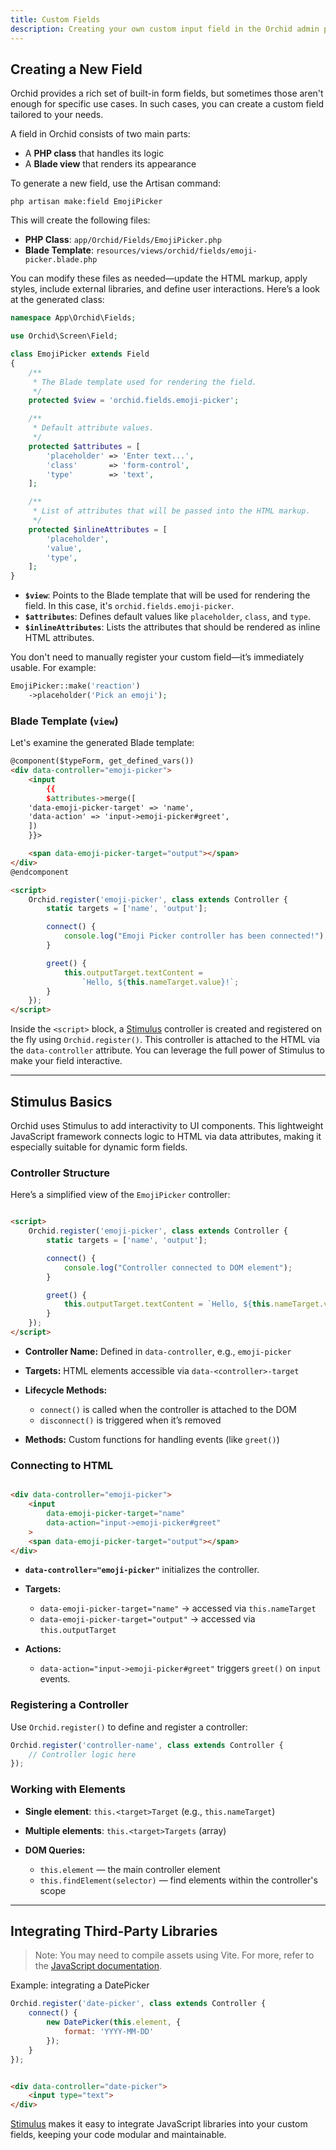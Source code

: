 ```yaml
---
title: Custom Fields
description: Creating your own custom input field in the Orchid admin panel
---
```


## Creating a New Field

Orchid provides a rich set of built-in form fields, but sometimes those aren't enough for specific use cases.
In such cases, you can create a custom field tailored to your needs.

A field in Orchid consists of two main parts:

- A **PHP class** that handles its logic
- A **Blade view** that renders its appearance

To generate a new field, use the Artisan command:

```shell
php artisan make:field EmojiPicker
```

This will create the following files:

- **PHP Class**: `app/Orchid/Fields/EmojiPicker.php`
- **Blade Template**: `resources/views/orchid/fields/emoji-picker.blade.php`

You can modify these files as needed—update the HTML markup, apply styles, include external libraries, and define user
interactions. Here’s a look at the generated class:

```php
namespace App\Orchid\Fields;

use Orchid\Screen\Field;

class EmojiPicker extends Field
{
    /**
     * The Blade template used for rendering the field.
     */
    protected $view = 'orchid.fields.emoji-picker';

    /**
     * Default attribute values.
     */
    protected $attributes = [
        'placeholder' => 'Enter text...',
        'class'       => 'form-control',
        'type'        => 'text',
    ];

    /**
     * List of attributes that will be passed into the HTML markup.
     */
    protected $inlineAttributes = [
        'placeholder',
        'value',
        'type',
    ];
}
```

- **`$view`**: Points to the Blade template that will be used for rendering the field. In this case, it's
  `orchid.fields.emoji-picker`.
- **`$attributes`**: Defines default values like `placeholder`, `class`, and `type`.
- **`$inlineAttributes`**: Lists the attributes that should be rendered as inline HTML attributes.

You don't need to manually register your custom field—it’s immediately usable. For example:

```php
EmojiPicker::make('reaction')
    ->placeholder('Pick an emoji');
```

### Blade Template (`view`)

Let's examine the generated Blade template:

```html
@component($typeForm, get_defined_vars())
<div data-controller="emoji-picker">
    <input
        {{
        $attributes->merge([
    'data-emoji-picker-target' => 'name',
    'data-action' => 'input->emoji-picker#greet',
    ])
    }}>

    <span data-emoji-picker-target="output"></span>
</div>
@endcomponent

<script>
    Orchid.register('emoji-picker', class extends Controller {
        static targets = ['name', 'output'];

        connect() {
            console.log("Emoji Picker controller has been connected!");
        }

        greet() {
            this.outputTarget.textContent =
                `Hello, ${this.nameTarget.value}!`;
        }
    });
</script>
```

Inside the `<script>` block, a [Stimulus](https://stimulus.hotwired.dev/handbook/introduction) controller is created and
registered on the fly using `Orchid.register()`.
This controller is attached to the HTML via the `data-controller` attribute. You can leverage the full power of Stimulus
to make your field interactive.

---

## Stimulus Basics

Orchid uses Stimulus to add interactivity to UI components.
This lightweight JavaScript framework connects logic to HTML via data attributes, making it especially suitable for
dynamic form fields.

### Controller Structure

Here’s a simplified view of the `EmojiPicker` controller:

```html

<script>
    Orchid.register('emoji-picker', class extends Controller {
        static targets = ['name', 'output'];

        connect() {
            console.log("Controller connected to DOM element");
        }

        greet() {
            this.outputTarget.textContent = `Hello, ${this.nameTarget.value}!`;
        }
    });
</script>
```

- **Controller Name:** Defined in `data-controller`, e.g., `emoji-picker`
- **Targets:** HTML elements accessible via `data-<controller>-target`
- **Lifecycle Methods:**

    - `connect()` is called when the controller is attached to the DOM
    - `disconnect()` is triggered when it’s removed

- **Methods:** Custom functions for handling events (like `greet()`)

### Connecting to HTML

```html

<div data-controller="emoji-picker">
    <input
        data-emoji-picker-target="name"
        data-action="input->emoji-picker#greet"
    >
    <span data-emoji-picker-target="output"></span>
</div>
```

- **`data-controller="emoji-picker"`** initializes the controller.
- **Targets:**

    - `data-emoji-picker-target="name"` → accessed via `this.nameTarget`
    - `data-emoji-picker-target="output"` → accessed via `this.outputTarget`

- **Actions:**

    - `data-action="input->emoji-picker#greet"` triggers `greet()` on `input` events.

### Registering a Controller

Use `Orchid.register()` to define and register a controller:

```js
Orchid.register('controller-name', class extends Controller {
    // Controller logic here
});
```

### Working with Elements

- **Single element**: `this.<target>Target` (e.g., `this.nameTarget`)
- **Multiple elements**: `this.<target>Targets` (array)
- **DOM Queries:**

    - `this.element` — the main controller element
    - `this.findElement(selector)` — find elements within the controller's scope

---

## Integrating Third-Party Libraries

> Note: You may need to compile assets using Vite. For more, refer to
> the [JavaScript documentation](/ru/docs/javascript/).

Example: integrating a DatePicker

```js
Orchid.register('date-picker', class extends Controller {
    connect() {
        new DatePicker(this.element, {
            format: 'YYYY-MM-DD'
        });
    }
});
```

```html

<div data-controller="date-picker">
    <input type="text">
</div>
```

[Stimulus](https://stimulus.hotwired.dev/handbook/introduction) makes it easy to integrate JavaScript libraries into
your custom fields, keeping your code modular and maintainable.
